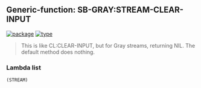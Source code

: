 ## Generic-function: SB-GRAY:STREAM-CLEAR-INPUT
[![package](https://img.shields.io/badge/Package-SB--GRAY-5f9ea0.svg?style=social&colorA=999999)](../) [![type](https://img.shields.io/badge/Type-Generic--Function-5f9ea0.svg?style=social&colorA=999999)](../#generic-function) 

> This is like CL:CLEAR-INPUT, but for Gray streams, returning NIL.
> The default method does nothing.

### Lambda list
```
(STREAM)
```
